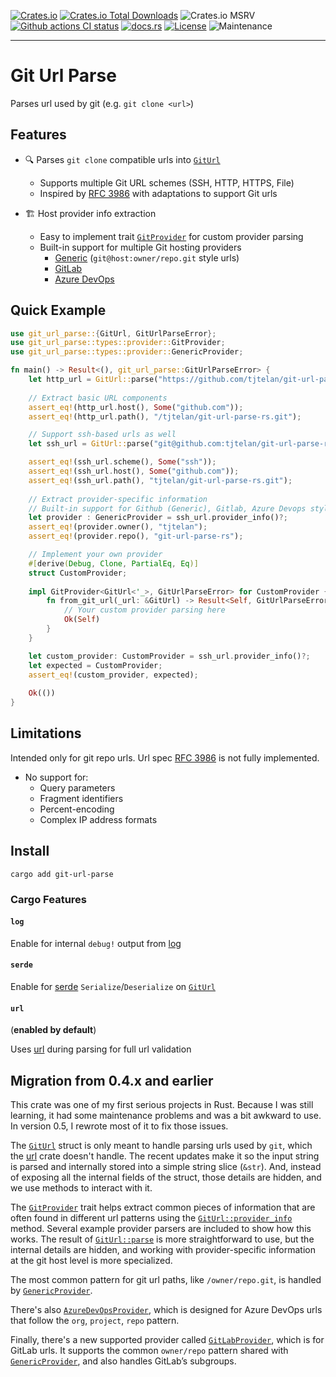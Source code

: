 [![Crates.io](https://img.shields.io/crates/v/git-url-parse)](https://crates.io/crates/git-url-parse)
[![Crates.io Total Downloads](https://img.shields.io/crates/d/git-url-parse?label=Crates.io%20Downloads)](https://crates.io/crates/git-url-parse)
![Crates.io MSRV](https://img.shields.io/crates/msrv/git-url-parse?label=Min%20Supported%20Rust%20version)
[![Github actions CI status](https://github.com/tjtelan/git-url-parse-rs/actions/workflows/ci.yml/badge.svg)](https://github.com/tjtelan/git-url-parse-rs/actions/workflows/ci.yml)
[![docs.rs](https://docs.rs/git-url-parse/badge.svg)](https://docs.rs/git-url-parse/)
[![License](https://img.shields.io/github/license/tjtelan/git-url-parse-rs)](LICENSE)
![Maintenance](https://img.shields.io/maintenance/passively-maintained/2025)

---

<!-- cargo-rdme start -->

# Git Url Parse

Parses  url used by git (e.g. `git clone <url>`)

## Features

- 🔍 Parses `git clone` compatible urls into [`GitUrl`](https://docs.rs/git-url-parse/latest/git_url_parse/types/struct.GitUrl.html)
  - Supports multiple Git URL schemes (SSH, HTTP, HTTPS, File)
  - Inspired by [RFC 3986](https://datatracker.ietf.org/doc/html/rfc3986) with adaptations to support Git urls

- 🏗️ Host provider info extraction
  - Easy to implement trait [`GitProvider`](https://docs.rs/git-url-parse/latest/git_url_parse/types/provider/trait.GitProvider.html) for custom provider parsing
  - Built-in support for multiple Git hosting providers
      * [Generic](https://docs.rs/git-url-parse/latest/git_url_parse/types/provider/struct.GenericProvider.html) (`git@host:owner/repo.git` style urls)
      * [GitLab](https://docs.rs/git-url-parse/latest/git_url_parse/types/provider/struct.GitLabProvider.html)
      * [Azure DevOps](https://docs.rs/git-url-parse/latest/git_url_parse/types/provider/struct.AzureDevOpsProvider.html)

## Quick Example

```rust
use git_url_parse::{GitUrl, GitUrlParseError};
use git_url_parse::types::provider::GitProvider;
use git_url_parse::types::provider::GenericProvider;

fn main() -> Result<(), git_url_parse::GitUrlParseError> {
    let http_url = GitUrl::parse("https://github.com/tjtelan/git-url-parse-rs.git")?;
    
    // Extract basic URL components
    assert_eq!(http_url.host(), Some("github.com"));
    assert_eq!(http_url.path(), "/tjtelan/git-url-parse-rs.git");

    // Support ssh-based urls as well
    let ssh_url = GitUrl::parse("git@github.com:tjtelan/git-url-parse-rs.git")?;

    assert_eq!(ssh_url.scheme(), Some("ssh"));
    assert_eq!(ssh_url.host(), Some("github.com"));
    assert_eq!(ssh_url.path(), "tjtelan/git-url-parse-rs.git");
    
    // Extract provider-specific information
    // Built-in support for Github (Generic), Gitlab, Azure Devops style urls
    let provider : GenericProvider = ssh_url.provider_info()?;
    assert_eq!(provider.owner(), "tjtelan");
    assert_eq!(provider.repo(), "git-url-parse-rs");

    // Implement your own provider
    #[derive(Debug, Clone, PartialEq, Eq)]
    struct CustomProvider;
    
    impl GitProvider<GitUrl<'_>, GitUrlParseError> for CustomProvider {
        fn from_git_url(_url: &GitUrl) -> Result<Self, GitUrlParseError> {
            // Your custom provider parsing here
            Ok(Self)
        }
    }

    let custom_provider: CustomProvider = ssh_url.provider_info()?;
    let expected = CustomProvider;
    assert_eq!(custom_provider, expected);
    
    Ok(())
}
```

## Limitations

 Intended only for git repo urls. Url spec [RFC 3986](https://datatracker.ietf.org/doc/html/rfc3986) is not fully implemented.

- No support for:
  - Query parameters
  - Fragment identifiers
  - Percent-encoding
  - Complex IP address formats

## Install

```shell
cargo add git-url-parse
```

### Cargo Features

#### `log` 
Enable for internal `debug!` output from [log](https://docs.rs/log/latest)
#### `serde` 
Enable for [serde](https://docs.rs/serde/latest/) `Serialize`/`Deserialize` on [`GitUrl`](https://docs.rs/git-url-parse/latest/git_url_parse/types/struct.GitUrl.html)
#### `url` 
(**enabled by default**)

Uses [url](https://docs.rs/url/latest/) during parsing for full url validation 

<!-- cargo-rdme end -->

## Migration from 0.4.x and earlier

This crate was one of my first serious projects in Rust. Because I was still learning, it had some maintenance problems and was a bit awkward to use. In version 0.5, I rewrote most of it to fix those issues.

The [`GitUrl`](https://docs.rs/git-url-parse/latest/git_url_parse/types/struct.GitUrl.html) struct is only meant to handle parsing urls used by `git`, which the [url](https://docs.rs/url/latest/url) crate doesn't handle. The recent updates make it so the input string is parsed and internally stored into a simple string slice (`&str`). And, instead of exposing all the internal fields of the struct, those details are hidden, and we use methods to interact with it.

The [`GitProvider`](https://docs.rs/git-url-parse/latest/git_url_parse/types/provider/trait.GitProvider.html) trait helps extract common pieces of information that are often found in different url patterns using the [`GitUrl::provider_info`](https://docs.rs/git-url-parse/latest/git_url_parse/types/struct.GitUrl.html#method.provider_info) method. Several example provider parsers are included to show how this works. The result of [`GitUrl::parse`](https://docs.rs/git-url-parse/latest/git_url_parse/types/struct.GitUrl.html#method.parse) is more straightforward to use, but the internal details are hidden, and working with provider-specific information at the git host level is more specialized.

The most common pattern for git url paths, like `/owner/repo.git`, is handled by [`GenericProvider`](https://docs.rs/git-url-parse/latest/git_url_parse/types/provider/struct.GenericProvider.html).

There's also [`AzureDevOpsProvider`](https://docs.rs/git-url-parse/latest/git_url_parse/types/provider/struct.AzureDevOpsProvider.html), which is designed for Azure DevOps urls that follow the `org`, `project`, `repo` pattern.

Finally, there's a new supported provider called [`GitLabProvider`](https://docs.rs/git-url-parse/latest/git_url_parse/types/provider/struct.GitLabProvider.html), which is for GitLab urls. It supports the common `owner/repo` pattern shared with [`GenericProvider`](https://docs.rs/git-url-parse/latest/git_url_parse/types/provider/struct.GenericProvider.html), and also handles GitLab’s subgroups.
